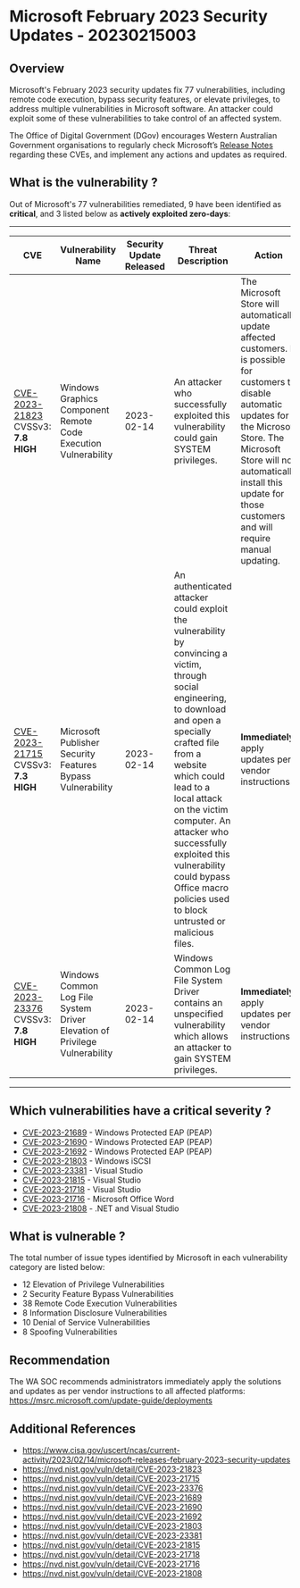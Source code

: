 # Microsoft February 2023 Security Updates - 20230215003

## Overview

Microsoft's February 2023 security updates fix 77 vulnerabilities, including remote code execution, bypass security features, or elevate privileges, to address multiple vulnerabilities in Microsoft software. An attacker could exploit some of these vulnerabilities to take control of an affected system.

The Office of Digital Government (DGov) encourages Western Australian Government organisations to regularly check Microsoft’s [Release Notes](https://msrc.microsoft.com/update-guide/releaseNote/2023-Feb) regarding these CVEs, and implement any actions and updates as required.

## What is the vulnerability ?

Out of Microsoft's 77 vulnerabilities remediated, 9 have been identified as **critical**, and 3 listed below as **actively exploited zero-days**:

______________________________________________________________________

| CVE                                                                                                         | Vulnerability Name                                                         | Security Update Released | Threat Description                                                                                                                                                                                                                                                                                                                                                             | Action                                                                                                                                                                                                                                                                    |
| ----------------------------------------------------------------------------------------------------------- | -------------------------------------------------------------------------- | ------------------------ | ------------------------------------------------------------------------------------------------------------------------------------------------------------------------------------------------------------------------------------------------------------------------------------------------------------------------------------------------------------------------------ | ------------------------------------------------------------------------------------------------------------------------------------------------------------------------------------------------------------------------------------------------------------------------- |
| [CVE-2023-21823](https://msrc.microsoft.com/update-guide/vulnerability/CVE-2023-21823) CVSSv3: **7.8 HIGH** | Windows Graphics Component Remote Code Execution Vulnerability             | 2023-02-14               | An attacker who successfully exploited this vulnerability could gain SYSTEM privileges.                                                                                                                                                                                                                                                                                        | The Microsoft Store will automatically update affected customers. It is possible for customers to disable automatic updates for the Microsoft Store. The Microsoft Store will not automatically install this update for those customers and will require manual updating. |
| [CVE-2023-21715](https://msrc.microsoft.com/update-guide/vulnerability/CVE-2023-21715) CVSSv3: **7.3 HIGH** | Microsoft Publisher Security Features Bypass Vulnerability                 | 2023-02-14               | An authenticated attacker could exploit the vulnerability by convincing a victim, through social engineering, to download and open a specially crafted file from a website which could lead to a local attack on the victim computer. An attacker who successfully exploited this vulnerability could bypass Office macro policies used to block untrusted or malicious files. | **Immediately** apply updates per vendor instructions.                                                                                                                                                                                                                    |
| [CVE-2023-23376](https://msrc.microsoft.com/update-guide/vulnerability/CVE-2023-23376) CVSSv3: **7.8 HIGH** | Windows Common Log File System Driver Elevation of Privilege Vulnerability | 2023-02-14               | Windows Common Log File System Driver contains an unspecified vulnerability which allows an attacker to gain SYSTEM privileges.                                                                                                                                                                                                                                                | **Immediately** apply updates per vendor instructions.                                                                                                                                                                                                                    |

______________________________________________________________________

## Which vulnerabilities have a critical severity ?

- [CVE-2023-21689](https://msrc.microsoft.com/update-guide/vulnerability/CVE-2023-21689) - Windows Protected EAP (PEAP)
- [CVE-2023-21690](https://msrc.microsoft.com/update-guide/vulnerability/CVE-2023-21690) - Windows Protected EAP (PEAP)
- [CVE-2023-21692](https://msrc.microsoft.com/update-guide/vulnerability/CVE-2023-21692) - Windows Protected EAP (PEAP)
- [CVE-2023-21803](https://msrc.microsoft.com/update-guide/vulnerability/CVE-2023-21803) - Windows iSCSI
- [CVE-2023-23381](https://msrc.microsoft.com/update-guide/vulnerability/CVE-2023-23381) - Visual Studio
- [CVE-2023-21815](https://msrc.microsoft.com/update-guide/vulnerability/CVE-2023-21815) - Visual Studio
- [CVE-2023-21718](https://msrc.microsoft.com/update-guide/vulnerability/CVE-2023-21718) - Visual Studio
- [CVE-2023-21716](https://msrc.microsoft.com/update-guide/vulnerability/CVE-2023-21716) - Microsoft Office Word
- [CVE-2023-21808](https://msrc.microsoft.com/update-guide/vulnerability/CVE-2023-21808) - .NET and Visual Studio

## What is vulnerable ?

The total number of issue types identified by Microsoft in each vulnerability category are listed below:

- 12 Elevation of Privilege Vulnerabilities
- 2 Security Feature Bypass Vulnerabilities
- 38 Remote Code Execution Vulnerabilities
- 8 Information Disclosure Vulnerabilities
- 10 Denial of Service Vulnerabilities
- 8 Spoofing Vulnerabilities

## Recommendation

The WA SOC recommends administrators immediately apply the solutions and updates as per vendor instructions to all affected platforms: <https://msrc.microsoft.com/update-guide/deployments>

## Additional References

- <https://www.cisa.gov/uscert/ncas/current-activity/2023/02/14/microsoft-releases-february-2023-security-updates>
- <https://nvd.nist.gov/vuln/detail/CVE-2023-21823>
- <https://nvd.nist.gov/vuln/detail/CVE-2023-21715>
- <https://nvd.nist.gov/vuln/detail/CVE-2023-23376>
- <https://nvd.nist.gov/vuln/detail/CVE-2023-21689>
- <https://nvd.nist.gov/vuln/detail/CVE-2023-21690>
- <https://nvd.nist.gov/vuln/detail/CVE-2023-21692>
- <https://nvd.nist.gov/vuln/detail/CVE-2023-21803>
- <https://nvd.nist.gov/vuln/detail/CVE-2023-23381>
- <https://nvd.nist.gov/vuln/detail/CVE-2023-21815>
- <https://nvd.nist.gov/vuln/detail/CVE-2023-21718>
- <https://nvd.nist.gov/vuln/detail/CVE-2023-21716>
- <https://nvd.nist.gov/vuln/detail/CVE-2023-21808>

